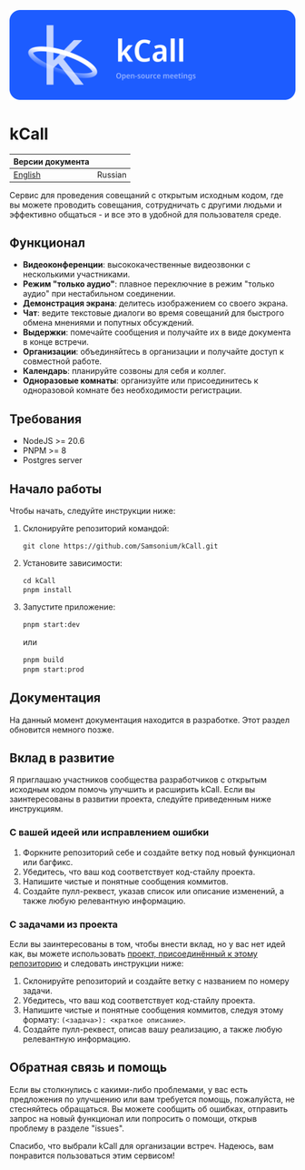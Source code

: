 ![Logo](./gh.png)

# kCall

| Версии документа        |         |
|-------------------------|---------|
| [English](../README.md) | Russian |

Сервис для проведения совещаний с открытым исходным кодом, где вы можете проводить совещания, сотрудничать
с другими людьми и эффективно общаться - и все это в удобной для пользователя среде.

## Функционал
- **Видеоконференции**: высококачественные видеозвонки с несколькими участниками.
- **Режим "только аудио"**: плавное переключние в режим "только аудио" при нестабильном соединении.
- **Демонстрация экрана**: делитесь изображением со своего экрана.
- **Чат**: ведите текстовые диалоги во время совещаний для быстрого обмена мнениями и попутных обсуждений.
- **Выдержки**: помечайте сообщения и получайте их в виде документа в конце встречи.
- **Организации**: объединяйтесь в организации и получайте доступ к совместной работе.
- **Календарь**: планируйте созвоны для себя и коллег.
- **Одноразовые комнаты**: организуйте или присоединитесь к одноразовой комнате без необходимости регистрации.

## Требования
- NodeJS >= 20.6
- PNPM >= 8
- Postgres server

## Начало работы
Чтобы начать, следуйте инструкции ниже:
1. Склонируйте репозиторий командой:
   ```shell
   git clone https://github.com/Samsonium/kCall.git
   ```
2. Установите зависимости:
   ```shell
   cd kCall
   pnpm install
   ```
3. Запустите приложение:
   ```bash
   pnpm start:dev
   ```
   или
   ```bash
   pnpm build
   pnpm start:prod
   ```

## Документация
На данный момент документация находится в разработке. Этот раздел обновится немного позже.

## Вклад в развитие
Я приглашаю участников сообщества разработчиков с открытым исходным кодом помочь улучшить и расширить kCall. Если вы
заинтересованы в развитии проекта, следуйте приведенным ниже инструкциям.

### С вашей идеей или исправлением ошибки
1. Форкните репозиторий себе и создайте ветку под новый функционал или багфикс.
2. Убедитесь, что ваш код соответствует код-стайлу проекта.
3. Напишите чистые и понятные сообщения коммитов.
4. Создайте пулл-реквест, указав список или описание изменений, а также любую релевантную информацию.

### С задачами из проекта
Если вы заинтересованы в том, чтобы внести вклад, но у вас нет идей как, вы можете использовать
[проект, присоединённый к этому репозиторию](https://github.com/users/Samsonium/projects/5) и следовать инструкции ниже:

1. Склонируйте репозиторий и создайте ветку с названием по номеру задачи.
2. Убедитесь, что ваш код соответствует код-стайлу проекта.
3. Напишите чистые и понятные сообщения коммитов, следуя этому формату: `(<задача>): <краткое описание>`.
4. Создайте пулл-реквест, описав вашу реализацию, а также любую релевантную информацию.

## Обратная связь и помощь
Если вы столкнулись с какими-либо проблемами, у вас есть предложения по улучшению или вам требуется помощь, пожалуйста,
не стесняйтесь обращаться. Вы можете сообщить об ошибках, отправить запрос на новый функционал или попросить о помощи,
открыв проблему в разделе "issues".

Спасибо, что выбрали kCall для организации встреч. Надеюсь, вам понравится пользоваться этим сервисом!
